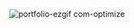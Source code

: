 ![portfolio-ezgif com-optimize](https://github.com/user-attachments/assets/d581a19a-1d60-4c5b-b454-51972328f40f)
